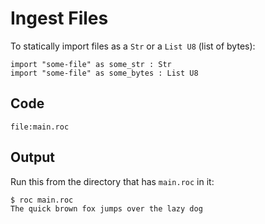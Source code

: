 # Ingest Files

To statically import files as a `Str` or a `List U8` (list of bytes):

```roc
import "some-file" as some_str : Str
import "some-file" as some_bytes : List U8
```

## Code
```roc
file:main.roc
```

## Output

Run this from the directory that has `main.roc` in it:

```
$ roc main.roc
The quick brown fox jumps over the lazy dog
```
